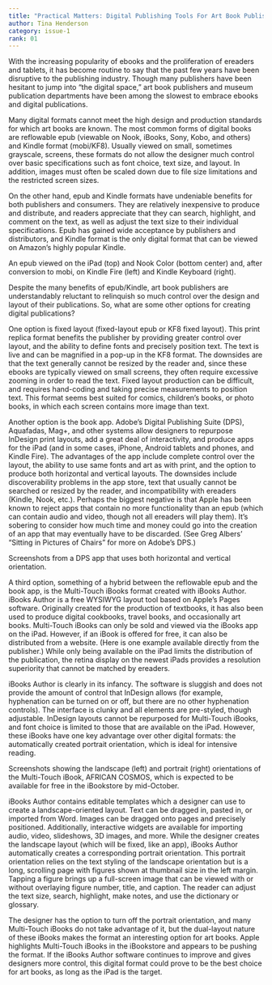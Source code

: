 ```yaml
---
title: "Practical Matters: Digital Publishing Tools For Art Book Publishers"
author: Tina Henderson
category: issue-1
rank: 01
---
```


With the increasing popularity of ebooks and the proliferation of ereaders and tablets, it has become routine to say that the past few years have been disruptive to the publishing industry. Though many publishers have been hesitant to jump into “the digital space,” art book publishers and museum publication departments have been among the slowest to embrace ebooks and digital publications.

Many digital formats cannot meet the high design and production standards for which art books are known. The most common forms of digital books are reflowable epub (viewable on Nook, iBooks, Sony, Kobo, and others) and Kindle format (mobi/KF8). Usually viewed on small, sometimes grayscale, screens, these formats do not allow the designer much control over basic specifications such as font choice, text size, and layout. In addition, images must often be scaled down due to file size limitations and the restricted screen sizes.

On the other hand, epub and Kindle formats have undeniable benefits for both publishers and consumers. They are relatively inexpensive to produce and distribute, and readers appreciate that they can search, highlight, and comment on the text, as well as adjust the text size to their individual specifications. Epub has gained wide acceptance by publishers and distributors, and Kindle format is the only digital format that can be viewed on Amazon’s highly popular Kindle.


An epub viewed on the iPad (top) and Nook Color (bottom center) and, after conversion to mobi, on Kindle Fire (left) and Kindle Keyboard (right).

Despite the many benefits of epub/Kindle, art book publishers are understandably reluctant to relinquish so much control over the design and layout of their publications. So, what are some other options for creating digital publications?

One option is fixed layout (fixed-layout epub or KF8 fixed layout). This print replica format benefits the publisher by providing greater control over layout, and the ability to define fonts and precisely position text. The text is live and can be magnified in a pop-up in the KF8 format. The downsides are that the text generally cannot be resized by the reader and, since these ebooks are typically viewed on small screens, they often require excessive zooming in order to read the text. Fixed layout production can be difficult, and requires hand-coding and taking precise measurements to position text. This format seems best suited for comics, children’s books, or photo books, in which each screen contains more image than text.

Another option is the book app. Adobe’s Digital Publishing Suite (DPS), Aquafadas, Mag+, and other systems allow designers to repurpose InDesign print layouts, add a great deal of interactivity, and produce apps for the iPad (and in some cases, iPhone, Android tablets and phones, and Kindle Fire). The advantages of the app include complete control over the layout, the ability to use same fonts and art as with print, and the option to produce both horizontal and vertical layouts. The downsides include discoverability problems in the app store, text that usually cannot be searched or resized by the reader, and incompatibility with ereaders (Kindle, Nook, etc.). Perhaps the biggest negative is that Apple has been known to reject apps that contain no more functionality than an epub (which can contain audio and video, though not all ereaders will play them). It’s sobering to consider how much time and money could go into the creation of an app that may eventually have to be discarded. (See Greg Albers’ “Sitting in Pictures of Chairs” for more on Adobe’s DPS.)


Screenshots from a DPS app that uses both horizontal and vertical orientation.

A third option, something of a hybrid between the reflowable epub and the book app, is the Multi-Touch iBooks format created with iBooks Author. iBooks Author is a free WYSIWYG layout tool based on Apple’s Pages software. Originally created for the production of textbooks, it has also been used to produce digital cookbooks, travel books, and occasionally art books. Multi-Touch iBooks can only be sold and viewed via the iBooks app on the iPad. However, if an iBook is offered for free, it can also be distributed from a website. (Here is one example available directly from the publisher.) While only being available on the iPad limits the distribution of the publication, the retina display on the newest iPads provides a resolution superiority that cannot be matched by ereaders.

iBooks Author is clearly in its infancy. The software is sluggish and does not provide the amount of control that InDesign allows (for example, hyphenation can be turned on or off, but there are no other hyphenation controls). The interface is clunky and all elements are pre-styled, though adjustable. InDesign layouts cannot be repurposed for Multi-Touch iBooks, and font choice is limited to those that are available on the iPad. However, these iBooks have one key advantage over other digital formats: the automatically created portrait orientation, which is ideal for intensive reading.

Screenshots showing the landscape (left) and portrait (right) orientations of the Multi-Touch iBook, AFRICAN COSMOS, which is expected to be available for free in the iBookstore by mid-October.

iBooks Author contains editable templates which a designer can use to create a landscape-oriented layout. Text can be dragged in, pasted in, or imported from Word. Images can be dragged onto pages and precisely positioned. Additionally, interactive widgets are available for importing audio, video, slideshows, 3D images, and more. While the designer creates the landscape layout (which will be fixed, like an app), iBooks Author automatically creates a corresponding portrait orientation. This portrait orientation relies on the text styling of the landscape orientation but is a long, scrolling page with figures shown at thumbnail size in the left margin. Tapping a figure brings up a full-screen image that can be viewed with or without overlaying figure number, title, and caption. The reader can adjust the text size, search, highlight, make notes, and use the dictionary or glossary.

The designer has the option to turn off the portrait orientation, and many Multi-Touch iBooks do not take advantage of it, but the dual-layout nature of these iBooks makes the format an interesting option for art books. Apple highlights Multi-Touch iBooks in the iBookstore and appears to be pushing the format. If the iBooks Author software continues to improve and gives designers more control, this digital format could prove to be the best choice for art books, as long as the iPad is the target.

